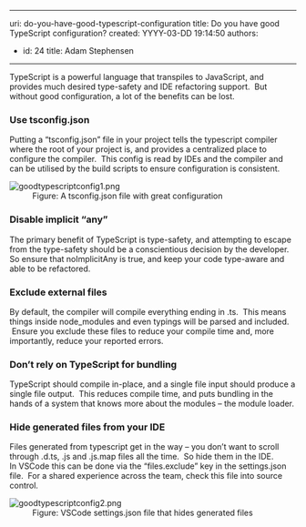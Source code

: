 

---
uri: do-you-have-good-typescript-configuration
title: Do you have good TypeScript configuration?
created: YYYY-03-DD 19:14:50
authors:
  - id: 24
    title: Adam Stephensen
---




<span class='intro'> <p>TypeScript is a powerful language that transpiles to JavaScript, and provides much desired type-safety and IDE refactoring support.&#160; But without good configuration, a lot of the benefits can be lost.</p> </span>

<h3>Use tsconfig.json</h3><p>Putting a “tsconfig.json” file in your project tells the typescript compiler where the root of your project is, and provides a centralized place to configure the compiler.&#160; This config is read by IDEs and the compiler and can be utilised by the build scripts to ensure configuration is consistent.</p><dl class="image"><dt> <img src="/PublishingImages/goodtypescriptconfig1.png" alt="goodtypescriptconfig1.png" /> </dt><dd>Figure&#58; A tsconfig.json file with great configuration</dd></dl><h3>Disable implicit “any”</h3><p class="ssw15-rteElement-P">The primary benefit of TypeScript is type-safety, and attempting to escape from the type-safety should be a conscientious decision by the developer.&#160; So ensure that noImplicitAny is true, and keep your code type-aware and able to be refactored.</p><h3>Exclude external files</h3><p class="ssw15-rteElement-P">By default, the compiler will compile everything ending in .ts.&#160; This means things inside node_modules and even typings will be parsed and included. &#160;Ensure you exclude these files to reduce your compile time and, more importantly, reduce your reported errors.&#160;</p><h3>Don’t rely on TypeScript for bundling</h3><p class="ssw15-rteElement-P">TypeScript should compile in-place, and a single file input should produce a single file output.&#160; This reduces compile time, and puts bundling in the hands of a system that knows more about the modules – the module loader.&#160;</p>
<h3>Hide generated files from your IDE</h3><p class="ssw15-rteElement-P">Files generated from typescript get in the way – you don’t want to scroll through .d.ts, .js and .js.map files all the time.&#160; So hide them in the IDE.<br>In VSCode this can be done via the “files.exclude” key in the settings.json file.&#160; For a shared experience across the team, check this file into source control.</p><dl class="image"><dt> <img src="/PublishingImages/goodtypescriptconfig2.png" alt="goodtypescriptconfig2.png" /> </dt><dd>Figure&#58; VSCode settings.json file that hides generated files </dd></dl>


